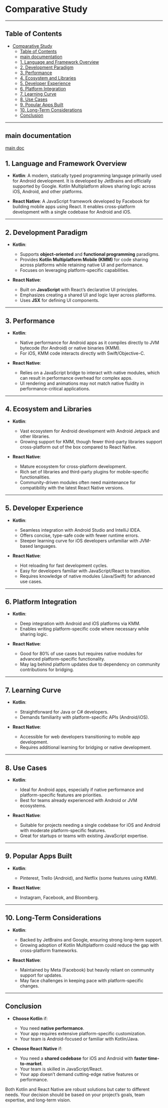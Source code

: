 
# Comparative Study

---

## Table of Contents

- [Comparative Study](#comparative-study)
  - [Table of Contents](#table-of-contents)
  - [main documentation](#main-documentation)
  - [1. Language and Framework Overview](#1-language-and-framework-overview)
  - [2. Development Paradigm](#2-development-paradigm)
  - [3. Performance](#3-performance)
  - [4. Ecosystem and Libraries](#4-ecosystem-and-libraries)
  - [5. Developer Experience](#5-developer-experience)
  - [6. Platform Integration](#6-platform-integration)
  - [7. Learning Curve](#7-learning-curve)
  - [8. Use Cases](#8-use-cases)
  - [9. Popular Apps Built](#9-popular-apps-built)
  - [10. Long-Term Considerations](#10-long-term-considerations)
  - [Conclusion](#conclusion)

---

## main documentation

[main doc](../../../README.md)

## 1. Language and Framework Overview

- **Kotlin**: A modern, statically typed programming language primarily used for Android development. It is developed by JetBrains and officially supported by Google. Kotlin Multiplatform allows sharing logic across iOS, Android, and other platforms.
  
- **React Native**: A JavaScript framework developed by Facebook for building mobile apps using React. It enables cross-platform development with a single codebase for Android and iOS.

---

## 2. Development Paradigm

- **Kotlin**:
  - Supports **object-oriented** and **functional programming** paradigms.
  - Provides **Kotlin Multiplatform Mobile (KMM)** for code sharing across platforms while retaining native UI and performance.
  - Focuses on leveraging platform-specific capabilities.

- **React Native**:
  - Built on **JavaScript** with React’s declarative UI principles.
  - Emphasizes creating a shared UI and logic layer across platforms.
  - Uses **JSX** for defining UI components.

---

## 3. Performance

- **Kotlin**:
  - Native performance for Android apps as it compiles directly to JVM bytecode (for Android) or native binaries (KMM).
  - For iOS, KMM code interacts directly with Swift/Objective-C.

- **React Native**:
  - Relies on a JavaScript bridge to interact with native modules, which can result in performance overhead for complex apps.
  - UI rendering and animations may not match native fluidity in performance-critical applications.

---

## 4. Ecosystem and Libraries

- **Kotlin**:
  - Vast ecosystem for Android development with Android Jetpack and other libraries.
  - Growing support for KMM, though fewer third-party libraries support cross-platform out of the box compared to React Native.

- **React Native**:
  - Mature ecosystem for cross-platform development.
  - Rich set of libraries and third-party plugins for mobile-specific functionalities.
  - Community-driven modules often need maintenance for compatibility with the latest React Native versions.

---

## 5. Developer Experience

- **Kotlin**:
  - Seamless integration with Android Studio and IntelliJ IDEA.
  - Offers concise, type-safe code with fewer runtime errors.
  - Steeper learning curve for iOS developers unfamiliar with JVM-based languages.

- **React Native**:
  - Hot reloading for fast development cycles.
  - Easy for developers familiar with JavaScript/React to transition.
  - Requires knowledge of native modules (Java/Swift) for advanced use cases.

---

## 6. Platform Integration

- **Kotlin**:
  - Deep integration with Android and iOS platforms via KMM.
  - Enables writing platform-specific code where necessary while sharing logic.

- **React Native**:
  - Good for 80% of use cases but requires native modules for advanced platform-specific functionality.
  - May lag behind platform updates due to dependency on community contributions for bridging.

---

## 7. Learning Curve

- **Kotlin**:
  - Straightforward for Java or C# developers.
  - Demands familiarity with platform-specific APIs (Android/iOS).

- **React Native**:
  - Accessible for web developers transitioning to mobile app development.
  - Requires additional learning for bridging or native development.

---

## 8. Use Cases

- **Kotlin**:
  - Ideal for Android apps, especially if native performance and platform-specific features are priorities.
  - Best for teams already experienced with Android or JVM ecosystems.

- **React Native**:
  - Suitable for projects needing a single codebase for iOS and Android with moderate platform-specific features.
  - Great for startups or teams with existing JavaScript expertise.

---

## 9. Popular Apps Built

- **Kotlin**: 
  - Pinterest, Trello (Android), and Netflix (some features using KMM).
  
- **React Native**: 
  - Instagram, Facebook, and Bloomberg.

---

## 10. Long-Term Considerations

- **Kotlin**:
  - Backed by JetBrains and Google, ensuring strong long-term support.
  - Growing adoption of Kotlin Multiplatform could reduce the gap with cross-platform frameworks.

- **React Native**:
  - Maintained by Meta (Facebook) but heavily reliant on community support for updates.
  - May face challenges in keeping pace with platform-specific changes.

---

## Conclusion
- **Choose Kotlin** if:
  - You need **native performance**.
  - Your app requires extensive platform-specific customization.
  - Your team is Android-focused or familiar with Kotlin/Java.

- **Choose React Native** if:
  - You need a **shared codebase** for iOS and Android with **faster time-to-market**.
  - Your team is skilled in JavaScript/React.
  - Your app doesn’t demand cutting-edge native features or performance.

Both Kotlin and React Native are robust solutions but cater to different needs. Your decision should be based on your project’s goals, team expertise, and long-term vision.
